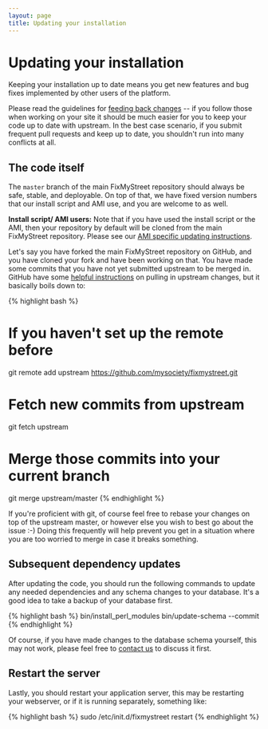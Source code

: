 ```yaml
---
layout: page
title: Updating your installation
---
```


# Updating your installation

<p class="lead">Keeping your installation up to date means you get new features
and bug fixes implemented by other users of the platform.</p>

Please read the guidelines for [feeding back changes](/feeding-back/) -- if
you follow those when working on your site it should be much easier for you to
keep your code up to date with upstream. In the best case scenario, if you
submit frequent pull requests and keep up to date, you shouldn't run into many
conflicts at all.

## The code itself

The `master` branch of the main FixMyStreet repository should always be safe,
stable, and deployable. On top of that, we have fixed version numbers that our
install script and AMI use, and you are welcome to as well.

**Install script/ AMI users:** Note that if you have used the install script or
the AMI, then your repository by default will be cloned from the main
FixMyStreet repository. Please see our [AMI specific updating instructions](/updating/ami/).

Let's say you have forked the main FixMyStreet repository on GitHub, and you
have cloned your fork and have been working on that. You have made some commits
that you have not yet submitted upstream to be merged in. GitHub have some
[helpful instructions](https://help.github.com/articles/fork-a-repo) on pulling
in upstream changes, but it basically boils down to:

{% highlight bash %}
# If you haven't set up the remote before
git remote add upstream https://github.com/mysociety/fixmystreet.git
# Fetch new commits from upstream
git fetch upstream
# Merge those commits into your current branch
git merge upstream/master
{% endhighlight %}

If you're proficient with git, of course feel free to rebase your changes on
top of the upstream master, or however else you wish to best go about the
issue :-) Doing this frequently will help prevent you get in a situation where
you are too worried to merge in case it breaks something.

## Subsequent dependency updates

After updating the code, you should run the following commands to update any
needed dependencies and any schema changes to your database. It's a good idea
to take a backup of your database first.

{% highlight bash %}
bin/install_perl_modules
bin/update-schema --commit
{% endhighlight %}

Of course, if you have made changes to the database schema yourself, this may
not work, please feel free to [contact us](/community/) to discuss it first.

## Restart the server

Lastly, you should restart your application server, this may be restarting
your webserver, or if it is running separately, something like:

{% highlight bash %}
sudo /etc/init.d/fixmystreet restart
{% endhighlight %}
